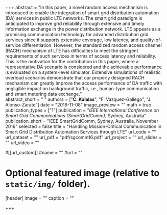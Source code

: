 +++
abstract = "In this paper, a novel random access mechanism is introduced to enable the integration of smart grid distribution automation (DA) services in public LTE networks. The smart grid paradigm is anticipated to improve grid reliability through extensive and timely information exchange in the power distribution network. LTE appears as a promising communication technology for advanced distribution grid services since it supports extensive coverage, low latency, and quality-of-service differentiation. However, the standardized random access channel (RACH) mechanism of LTE has difficulties to meet the stringent requirements of such services in terms of access latency and reliability. This is the motivation for the contribution in this paper, where a representative DA scenario is considered and the achievable performance is evaluated on a system-level simulator. Extensive simulations of realistic overload scenarios demonstrate that our properly designed RACH mechanism can greatly improve the access performance of DA traffic with negligible impact on background traffic, i.e., human-type communication and smart metering data exchange."  
abstract_short = " "
authors = ["**C. Kalalas**", "F. Vazquez-Gallego", "J. Alonso-Zarate"]
date = "2016-11-08"
image_preview = ""
math = true
publication_types = ["1"]
publication = "*IEEE International Conference on Smart Grid Communications (SmartGridComm)*, Sydney, Australia"
publication_short = "IEEE SmartGridComm, Sydney, Australia, November 2016"
selected = false
title = "Handling Mission-Critical Communication in Smart Grid Distribution Automation Services through LTE"
url_code = ""
url_dataset = ""
url_pdf = "pdf/sgcomm16.pdf"
url_project = ""
url_slides = ""
url_video = ""

#[[url_custom]]
#name = ""
#url = ""

# Optional featured image (relative to `static/img/` folder).
[header]
image = ""
caption = ""

+++
